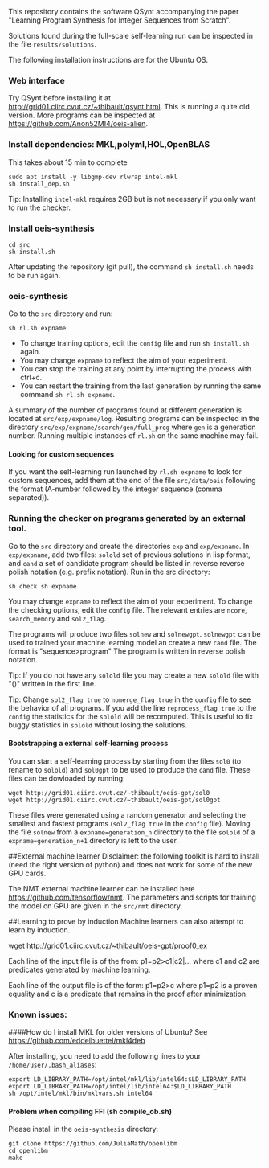 This repository contains the software QSynt accompanying the paper 
"Learning Program Synthesis for Integer Sequences from Scratch". 

Solutions found during the full-scale self-learning run 
can be inspected in the file `results/solutions`.

The following installation instructions are for the Ubuntu OS.

### Web interface
Try QSynt before installing it at http://grid01.ciirc.cvut.cz/~thibault/qsynt.html. This is running a quite old version.
More programs can be inspected at https://github.com/Anon52MI4/oeis-alien.

### Install dependencies: MKL,polyml,HOL,OpenBLAS
This takes about 15 min to complete

``` 
sudo apt install -y libgmp-dev rlwrap intel-mkl
sh install_dep.sh
```

Tip: Installing `intel-mkl` requires 2GB but is not necessary 
if you only want to run the checker.

### Install oeis-synthesis
```
cd src
sh install.sh
```

After updating the repository (git pull), 
the command `sh install.sh` needs to be run again.

### oeis-synthesis
Go to the `src` directory and run:
```
sh rl.sh expname
```
- To change training options, 
  edit the `config` file and run `sh install.sh` again.
- You may change `expname` to reflect the aim of your experiment.
- You can stop the training at any point by interrupting the process 
  with ctrl+c. 
- You can restart the training from the last generation
by running the same command `sh rl.sh expname`.

A summary of the number of programs found at different generation is located at
`src/exp/expname/log`.
Resulting programs can be inspected in the directory `src/exp/expname/search/gen/full_prog` where `gen` is a generation number.
Running multiple instances of ``rl.sh`` on the same machine may fail.

#### Looking for custom sequences
If you want the self-learning run launched by `rl.sh expname` 
to look for custom sequences, 
add them at the end of the file `src/data/oeis` 
following the format (A-number followed by the integer sequence (comma separated)).

### Running the checker on programs generated by an external tool.
Go to the `src` directory and create the directories `exp` and `exp/expname`.
In `exp/expname`, add two files: `solold` set of previous 
solutions in lisp format,
and `cand` a set of candidate program should be listed in 
reverse reverse polish notation (e.g. prefix notation).
Run in the src directory:

```
sh check.sh expname
```

You may change `expname` to reflect the aim of your experiment.
To change the checking options, edit the `config` file. The relevant entries 
are `ncore`, `search_memory` and `sol2_flag`.

The programs will produce two files `solnew` and `solnewgpt`.
`solnewgpt` can be used to trained your machine learning model an create a new `cand` file. The format is "sequence>program"
The program is written in reverse polish notation. 

Tip: If you do not have any `solold` file you may create a new `solold` file with "()" written in the first line.

Tip: Change `sol2_flag true` to `nomerge_flag true` in the `config` file to
see the behavior of all programs.
If you add the line `reprocess_flag true` to the `config` the 
statistics for the `solold` will be recomputed. This is useful to fix
buggy statistics in `solold` without losing the solutions.

#### Bootstrapping a external self-learning process
You can start a self-learning process by starting from the files `sol0` (to rename to `solold`) and `sol0gpt` to be used to produce the `cand` file.
These files can be dowloaded by running:

```
wget http://grid01.ciirc.cvut.cz/~thibault/oeis-gpt/sol0
wget http://grid01.ciirc.cvut.cz/~thibault/oeis-gpt/sol0gpt
```

These files were generated using a random generator and selecting the smallest and fastest programs (`sol2_flag true` in the `config` file).
Moving the file `solnew` from a `expname=generation_n` directory to 
the file `solold` of a `expname=generation_n+1` directory is left to the user.

##External machine learner
Disclaimer: the following toolkit is hard to install 
(need the right version of python) and does not work 
for some of the new GPU cards.

The NMT external machine learner can be installed here 
https://github.com/tensorflow/nmt.
The parameters and scripts for training the model 
on GPU are given in the `src/nmt` directory.

##Learning to prove by induction
Machine learners can also attempt to learn by induction.

wget http://grid01.ciirc.cvut.cz/~thibault/oeis-gpt/proof0_ex


Each line of the input file is of the from:
p1=p2>c1|c2|...
where c1 and c2 are predicates generated by machine learning.

Each line of the output file is of the form:
p1=p2>c
where p1=p2 is a proven equality and c is a predicate that remains in
the proof after minimization.




### Known issues:
####How do I install MKL for older versions of Ubuntu?
See https://github.com/eddelbuettel/mkl4deb

After installing, you need to add the following lines to your `/home/user/.bash_aliases`:
```
export LD_LIBRARY_PATH=/opt/intel/mkl/lib/intel64:$LD_LIBRARY_PATH
export LD_LIBRARY_PATH=/opt/intel/lib/intel64:$LD_LIBRARY_PATH
sh /opt/intel/mkl/bin/mklvars.sh intel64
```

#### Problem when compiling FFI (sh compile_ob.sh)
Please install in the `oeis-synthesis` directory: 
```
git clone https://github.com/JuliaMath/openlibm
cd openlibm
make
```







